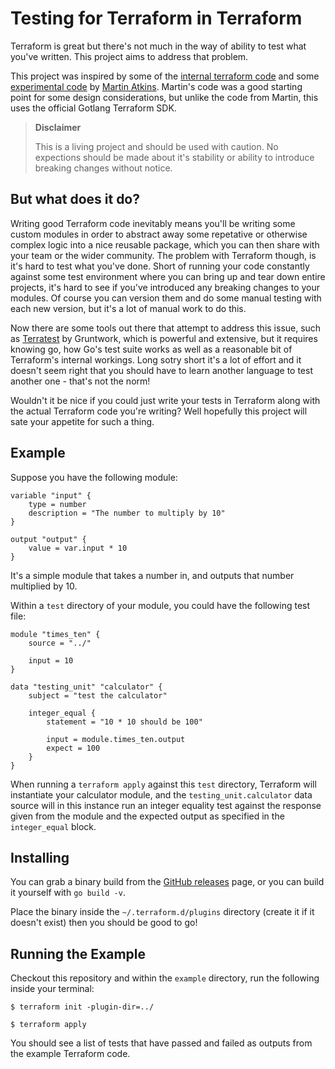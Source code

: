 # Testing for Terraform in Terraform

Terraform is great but there's not much in the way of ability to test what you've written.
This project aims to address that problem.

This project was inspired by some of the [internal terraform code][1] and some
[experimental code][2] by [Martin Atkins][3]. Martin's code was a good starting
point for some design considerations, but unlike the code from Martin, this uses
the official Gotlang Terraform SDK.

> **Disclaimer**
>
> This is a living project and should be used with caution. No expections should be
> made about it's stability or ability to introduce breaking changes without notice.

## But what does it do?

Writing good Terraform code inevitably means you'll be writing some custom modules
in order to abstract away some repetative or otherwise complex logic into a nice
reusable package, which you can then share with your team or the wider community.
The problem with Terraform though, is it's hard to test what you've done. Short of
running your code constantly against some test environment where you can bring up
and tear down entire projects, it's hard to see if you've introduced any breaking
changes to your modules. Of course you can version them and do some manual testing
with each new version, but it's a lot of manual work to do this.

Now there are some tools out there that attempt to address this issue, such as
[Terratest][4] by Gruntwork, which is powerful and extensive, but it requires
knowing go, how Go's test suite works as well as a reasonable bit of Terraform's
internal workings. Long sotry short it's a lot of effort and it doesn't seem right
that you should have to learn another language to test another one - that's not
the norm!

Wouldn't it be nice if you could just write your tests in Terraform along with
the actual Terraform code you're writing? Well hopefully this project will sate
your appetite for such a thing.

## Example

Suppose you have the following module:
```hcl
variable "input" {
    type = number
    description = "The number to multiply by 10"
}

output "output" {
    value = var.input * 10
}
```
It's a simple module that takes a number in, and outputs that number multiplied by 10.

Within a `test` directory of your module, you could have the following test file:
```hcl
module "times_ten" {
    source = "../"

    input = 10
}

data "testing_unit" "calculator" {
    subject = "test the calculator"

    integer_equal {
        statement = "10 * 10 should be 100"

        input = module.times_ten.output
        expect = 100
    }
}
```
When running a `terraform apply` against this `test` directory, Terraform will instantiate
your calculator module, and the `testing_unit.calculator` data source will in this
instance run an integer equality test against the response given from the module and the
expected output as specified in the `integer_equal` block.

## Installing

You can grab a binary build from the [GitHub releases][5] page, or you can build it yourself
with `go build -v`.

Place the binary inside the `~/.terraform.d/plugins` directory (create it if it doesn't exist)
then you should be good to go!

## Running the Example

Checkout this repository and within the `example` directory, run the following inside your terminal:

```shell
$ terraform init -plugin-dir=../
```

```shell
$ terraform apply
```

You should see a list of tests that have passed and failed as outputs from the example Terraform code.

[1]: https://github.com/hashicorp/terraform/tree/master/builtin/providers/test
[2]: https://github.com/apparentlymart/terraform-provider-testing
[3]: https://github.com/apparentlymart
[4]: https://github.com/gruntwork-io/terratest
[5]: https://github.com/m13t/terraform-provider-testing/releases
